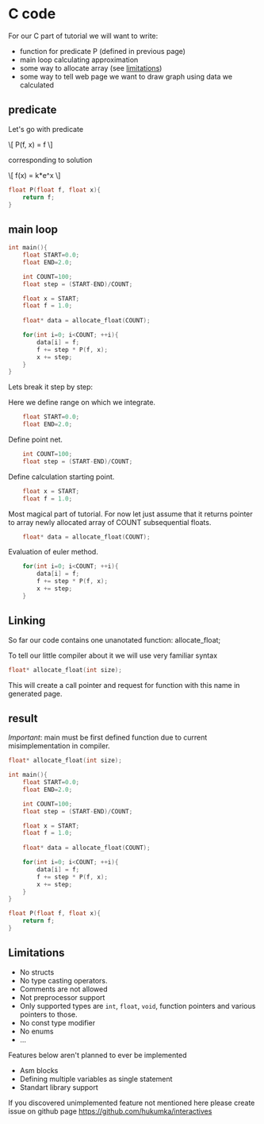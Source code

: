 # C code

For our C part of tutorial we will want to write:
* function for predicate P (defined in previous page)
* main loop calculating approximation
* some way to allocate array (see [limitations](#limitations))
* some way to tell web page we want to draw graph using data we calculated

## predicate

Let's go with predicate

\\[
    P(f, x) = f
\\]

corresponding to solution

\\[
    f(x) = k*e^x
\\]


```C
float P(float f, float x){
    return f;
}
```

## main loop

```C
int main(){
    float START=0.0;
    float END=2.0; 

    int COUNT=100;
    float step = (START-END)/COUNT;

    float x = START;
    float f = 1.0;
    
    float* data = allocate_float(COUNT);

    for(int i=0; i<COUNT; ++i){
        data[i] = f;
        f += step * P(f, x);
        x += step;
    }
}
```

Lets break it step by step:

Here we define range on which we integrate.
```C
    float START=0.0;
    float END=2.0; 
```


Define point net.
```C
    int COUNT=100;
    float step = (START-END)/COUNT;
```

Define calculation starting point.
```C
    float x = START;
    float f = 1.0;
```

Most magical part of tutorial. For now let just assume that it returns pointer to
array newly allocated array of COUNT subsequential floats.
```C
    float* data = allocate_float(COUNT);
```

Evaluation of euler method.
```C
    for(int i=0; i<COUNT; ++i){
        data[i] = f;
        f += step * P(f, x);
        x += step;
    }
```

## Linking

So far our code contains one unanotated function: allocate\_float;

To tell our little compiler about it we will use very familiar syntax

```C
float* allocate_float(int size);
```

This will create a call pointer and request for function with this name in generated page.

## result

*Important*: main must be first defined function due to current misimplementation in compiler. 

```C
float* allocate_float(int size);

int main(){
    float START=0.0;
    float END=2.0; 

    int COUNT=100;
    float step = (START-END)/COUNT;

    float x = START;
    float f = 1.0;
    
    float* data = allocate_float(COUNT);

    for(int i=0; i<COUNT; ++i){
        data[i] = f;
        f += step * P(f, x);
        x += step;
    }
}

float P(float f, float x){
    return f;
}
```

## Limitations

* No structs
* No type casting operators.
* Comments are not allowed
* Not preprocessor support
* Only supported types are ```int```, ```float```, ```void```, function pointers and various pointers to those.
* No const type modifier
* No enums
* ...


Features below aren't planned to ever be implemented
* Asm blocks
* Defining multiple variables as single statement
* Standart library support


If you discovered unimplemented feature not mentioned here please create issue on github page <https://github.com/hukumka/interactives>
